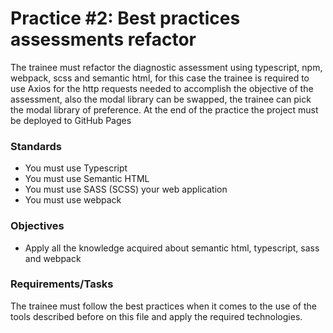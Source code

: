 # Practice #2: Best practices assessments refactor
The trainee must refactor the diagnostic assessment using typescript, npm, webpack, scss and semantic html, for this case the trainee is required to use Axios for the http requests needed to accomplish the objective of the assessment, also the modal library can be swapped, the trainee can pick the modal library of preference.  At the end of the practice the project must be deployed to GitHub Pages

### Standards

- You must use Typescript
- You must use Semantic HTML
- You must use SASS (SCSS) your web application
- You must use webpack

### Objectives

- Apply all the knowledge acquired about semantic html, typescript, sass and webpack

### Requirements/Tasks

The trainee must follow the best practices when it comes to the use of the tools described before on this file and apply the required technologies.
